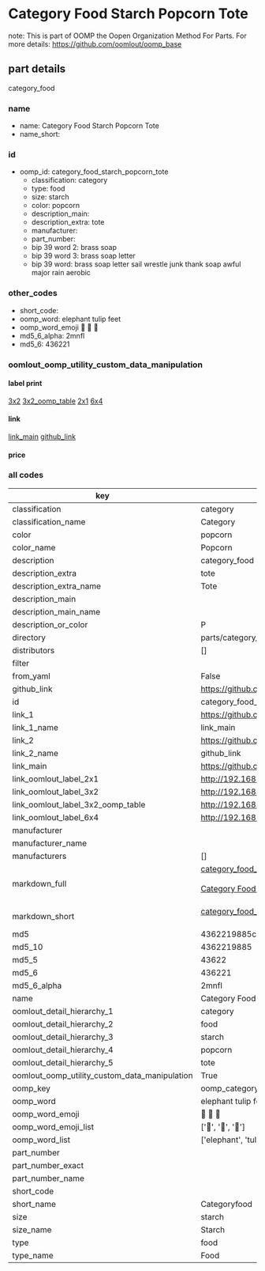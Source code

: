 # Category Food Starch Popcorn Tote  

note: This is part of OOMP the Oopen Organization Method For Parts. For more details: https://github.com/oomlout/oomp_base

##  part details



category_food

### name
* name: Category Food Starch Popcorn Tote
* name_short: 
### id
* oomp_id: category_food_starch_popcorn_tote
  * classification: category
  * type: food
  * size: starch
  * color: popcorn
  * description_main: 
  * description_extra: tote
  * manufacturer: 
  * part_number: 
  * bip 39 word 2: brass soap
  * bip 39 word 3: brass soap letter
  * bip 39 word: brass soap letter sail wrestle junk thank soap awful major rain aerobic

### other_codes
* short_code: 
* oomp_word: elephant tulip feet
* oomp_word_emoji :elephant: :tulip: :feet:
* md5_6_alpha: 2mnfl
* md5_6: 436221






### oomlout_oomp_utility_custom_data_manipulation
#### label print
[3x2](http://192.168.1.245:1112/?label=oomp%202mnfl)
[3x2_oomp_table](http://192.168.1.107:1112/?label=oomp%202mnfl)
[2x1](http://192.168.1.242:1112/?label=oomp%202mnfl)
[6x4](http://192.168.1.55:1112/?label=oomp%202mnfl)    

#### link

[link_main](https://github.com/oomlout/oomlout_oomp_current_version_messy/tree/main/parts/category_food_starch_popcorn_tote) [github_link](https://github.com/oomlout/oomlout_oomp_part_src/tree/main/parts/category_food_starch_popcorn_tote)                             

#### price







### all codes 
| key | value |  
| --- | --- |  
| classification | category |  
| classification_name | Category |  
| color | popcorn |  
| color_name | Popcorn |  
| description | category_food |  
| description_extra | tote |  
| description_extra_name | Tote |  
| description_main |  |  
| description_main_name |  |  
| description_or_color | P  |  
| directory | parts/category_food_starch_popcorn_tote |  
| distributors | [] |  
| filter |  |  
| from_yaml | False |  
| github_link | https://github.com/oomlout/oomlout_oomp_part_src/tree/main/parts/category_food_starch_popcorn_tote |  
| id | category_food_starch_popcorn_tote |  
| link_1 | https://github.com/oomlout/oomlout_oomp_current_version_messy/tree/main/parts/category_food_starch_popcorn_tote |  
| link_1_name | link_main |  
| link_2 | https://github.com/oomlout/oomlout_oomp_part_src/tree/main/parts/category_food_starch_popcorn_tote |  
| link_2_name | github_link |  
| link_main | https://github.com/oomlout/oomlout_oomp_current_version_messy/tree/main/parts/category_food_starch_popcorn_tote |  
| link_oomlout_label_2x1 | http://192.168.1.242:1112/?label=oomp%202mnfl |  
| link_oomlout_label_3x2 | http://192.168.1.245:1112/?label=oomp%202mnfl |  
| link_oomlout_label_3x2_oomp_table | http://192.168.1.107:1112/?label=oomp%202mnfl |  
| link_oomlout_label_6x4 | http://192.168.1.55:1112/?label=oomp%202mnfl |  
| manufacturer |  |  
| manufacturer_name |  |  
| manufacturers | [] |  
| markdown_full | [category_food_starch_popcorn_tote](https://github.com/oomlout/oomlout_oomp_current_version_messy/tree/main/parts/category_food_starch_popcorn_tote)<br>[](https://github.com/oomlout/oomlout_oomp_current_version_messy/tree/main/parts/category_food_starch_popcorn_tote)<br>[Category Food Starch Popcorn Tote](https://github.com/oomlout/oomlout_oomp_current_version_messy/tree/main/parts/category_food_starch_popcorn_tote)<br><br> |  
| markdown_short | [category_food_starch_popcorn_tote](https://github.com/oomlout/oomlout_oomp_current_version_messy/tree/main/parts/category_food_starch_popcorn_tote)<br><br> |  
| md5 | 4362219885cdbbf9e57f2be3013368d9 |  
| md5_10 | 4362219885 |  
| md5_5 | 43622 |  
| md5_6 | 436221 |  
| md5_6_alpha | 2mnfl |  
| name | Category Food Starch Popcorn Tote |  
| oomlout_detail_hierarchy_1 | category |  
| oomlout_detail_hierarchy_2 | food |  
| oomlout_detail_hierarchy_3 | starch |  
| oomlout_detail_hierarchy_4 | popcorn |  
| oomlout_detail_hierarchy_5 | tote |  
| oomlout_oomp_utility_custom_data_manipulation | True |  
| oomp_key | oomp_category_food_starch_popcorn_tote |  
| oomp_word | elephant tulip feet |  
| oomp_word_emoji | :elephant: :tulip: :feet: |  
| oomp_word_emoji_list | [':elephant:', ':tulip:', ':feet:'] |  
| oomp_word_list | ['elephant', 'tulip', 'feet'] |  
| part_number |  |  
| part_number_exact |  |  
| part_number_name |  |  
| short_code |  |  
| short_name | Categoryfood |  
| size | starch |  
| size_name | Starch |  
| type | food |  
| type_name | Food |  
